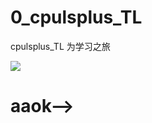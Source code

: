 # 0_cpulsplus_TL

cpulsplus_TL 为学习之旅

![](http://doc.feijianshen.com/uploads/201810/cplusplussz/attach_1560974ff5ce3699.png)

# aaok-->
